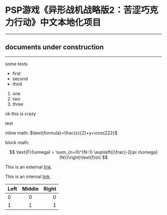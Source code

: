 # PSP游戏《异形战机战略版2：苦涩巧克力行动》中文本地化项目
---
## documents under construction

---

some tests

- first
- second
- third

1) one
2) two
3) three

ok this is crazy

test

inline math: $\text{formula}=\frac{x}{2}+y+\cos{222}$

block math:

$$
    \text{F}(\omega) = \sum_{n=0}^{N-1} \exp\left({\frac{-2j\pi n\omega}{N}}\right)\text{f}(n)
$$

This is an external [link](https://www.google.com/search?q=link).

This is an internal [link](./sources/).

|Left|Middle|Right|
|:---|:---:|---:|
|0|0|0|
|1|1|1|

